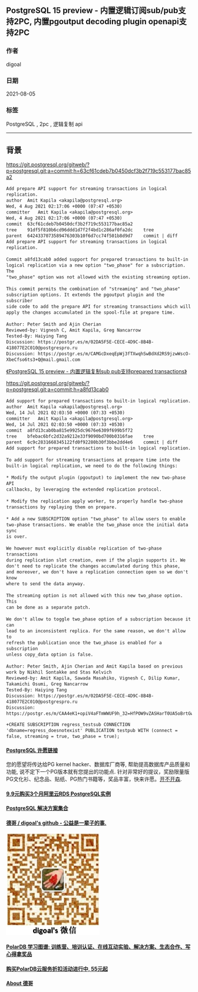 ## PostgreSQL 15 preview - 内置逻辑订阅sub/pub支持2PC, 内置pgoutput decoding plugin openapi支持2PC  
          
### 作者          
digoal          
          
### 日期          
2021-08-05           
          
### 标签          
PostgreSQL , 2pc , 逻辑复制 api             
          
----          
          
## 背景     
https://git.postgresql.org/gitweb/?p=postgresql.git;a=commit;h=63cf61cdeb7b0450dcf3b2f719c553177bac85a2  
  
```  
Add prepare API support for streaming transactions in logical replication.  
author	Amit Kapila <akapila@postgresql.org>	  
Wed, 4 Aug 2021 02:17:06 +0000 (07:47 +0530)  
committer	Amit Kapila <akapila@postgresql.org>	  
Wed, 4 Aug 2021 02:17:06 +0000 (07:47 +0530)  
commit	63cf61cdeb7b0450dcf3b2f719c553177bac85a2  
tree	91df5f810b6cd96ddd1d7f2f4bd1c286af0fa2dc	tree  
parent	6424337073589476303b10f6d7cc74f501b8d9d7	commit | diff  
Add prepare API support for streaming transactions in logical replication.  
  
Commit a8fd13cab0 added support for prepared transactions to built-in  
logical replication via a new option "two_phase" for a subscription. The  
"two_phase" option was not allowed with the existing streaming option.  
  
This commit permits the combination of "streaming" and "two_phase"  
subscription options. It extends the pgoutput plugin and the subscriber  
side code to add the prepare API for streaming transactions which will  
apply the changes accumulated in the spool-file at prepare time.  
  
Author: Peter Smith and Ajin Cherian  
Reviewed-by: Vignesh C, Amit Kapila, Greg Nancarrow  
Tested-By: Haiying Tang  
Discussion: https://postgr.es/m/02DA5F5E-CECE-4D9C-8B4B-418077E2C010@postgrespro.ru  
Discussion: https://postgr.es/m/CAMGcDxeqEpWj3fTXwqhSwBdXd2RS9jzwWscO-XbeCfso6ts3+Q@mail.gmail.com       
```  
  
[《PostgreSQL 15 preview - 内置逻辑复制sub pub支持prepared transactions》](../202107/20210714_01.md)    
  
https://git.postgresql.org/gitweb/?p=postgresql.git;a=commit;h=a8fd13cab0  
  
```  
Add support for prepared transactions to built-in logical replication.  
author	Amit Kapila <akapila@postgresql.org>	  
Wed, 14 Jul 2021 02:03:50 +0000 (07:33 +0530)  
committer	Amit Kapila <akapila@postgresql.org>	  
Wed, 14 Jul 2021 02:03:50 +0000 (07:33 +0530)  
commit	a8fd13cab0ba815e9925dc9676e6309f699b5f72  
tree	bfebac6bfc2d32a9212e33f9090bd700b0316fae	tree  
parent	6c9c2831668345122fd0f92280b30f3bbe2dd4e6	commit | diff  
Add support for prepared transactions to built-in logical replication.  
  
To add support for streaming transactions at prepare time into the  
built-in logical replication, we need to do the following things:  
  
* Modify the output plugin (pgoutput) to implement the new two-phase API  
callbacks, by leveraging the extended replication protocol.  
  
* Modify the replication apply worker, to properly handle two-phase  
transactions by replaying them on prepare.  
  
* Add a new SUBSCRIPTION option "two_phase" to allow users to enable  
two-phase transactions. We enable the two_phase once the initial data sync  
is over.  
  
We however must explicitly disable replication of two-phase transactions  
during replication slot creation, even if the plugin supports it. We  
don't need to replicate the changes accumulated during this phase,  
and moreover, we don't have a replication connection open so we don't know  
where to send the data anyway.  
  
The streaming option is not allowed with this new two_phase option. This  
can be done as a separate patch.  
  
We don't allow to toggle two_phase option of a subscription because it can  
lead to an inconsistent replica. For the same reason, we don't allow to  
refresh the publication once the two_phase is enabled for a subscription  
unless copy_data option is false.  
  
Author: Peter Smith, Ajin Cherian and Amit Kapila based on previous work by Nikhil Sontakke and Stas Kelvich  
Reviewed-by: Amit Kapila, Sawada Masahiko, Vignesh C, Dilip Kumar, Takamichi Osumi, Greg Nancarrow  
Tested-By: Haiying Tang  
Discussion: https://postgr.es/m/02DA5F5E-CECE-4D9C-8B4B-418077E2C010@postgrespro.ru  
Discussion: https://postgr.es/m/CAA4eK1+opiV4aFTmWWUF9h_32=HfPOW9vZASHarT0UA5oBrtGw@mail.gmail.com  
```  
  
```
+CREATE SUBSCRIPTION regress_testsub CONNECTION 'dbname=regress_doesnotexist' PUBLICATION testpub WITH (connect = false, streaming = true, two_phase = true);  
```
    
  
#### [PostgreSQL 许愿链接](https://github.com/digoal/blog/issues/76 "269ac3d1c492e938c0191101c7238216")
您的愿望将传达给PG kernel hacker、数据库厂商等, 帮助提高数据库产品质量和功能, 说不定下一个PG版本就有您提出的功能点. 针对非常好的提议，奖励限量版PG文化衫、纪念品、贴纸、PG热门书籍等，奖品丰富，快来许愿。[开不开森](https://github.com/digoal/blog/issues/76 "269ac3d1c492e938c0191101c7238216").  
  
  
#### [9.9元购买3个月阿里云RDS PostgreSQL实例](https://www.aliyun.com/database/postgresqlactivity "57258f76c37864c6e6d23383d05714ea")
  
  
#### [PostgreSQL 解决方案集合](https://yq.aliyun.com/topic/118 "40cff096e9ed7122c512b35d8561d9c8")
  
  
#### [德哥 / digoal's github - 公益是一辈子的事.](https://github.com/digoal/blog/blob/master/README.md "22709685feb7cab07d30f30387f0a9ae")
  
  
![digoal's wechat](../pic/digoal_weixin.jpg "f7ad92eeba24523fd47a6e1a0e691b59")
  
  
#### [PolarDB 学习图谱: 训练营、培训认证、在线互动实验、解决方案、生态合作、写心得拿奖品](https://www.aliyun.com/database/openpolardb/activity "8642f60e04ed0c814bf9cb9677976bd4")
  
  
#### [购买PolarDB云服务折扣活动进行中, 55元起](https://www.aliyun.com/activity/new/polardb-yunparter?userCode=bsb3t4al "e0495c413bedacabb75ff1e880be465a")
  
  
#### [About 德哥](https://github.com/digoal/blog/blob/master/me/readme.md "a37735981e7704886ffd590565582dd0")
  
